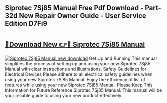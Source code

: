 ## Siprotec 7Sj85 Manual Free Pdf Download - Part-32d New Repair Owner Guide - User Service Edition D7Fi9

# <h2><a href="http://cf24215.oget.top/?id=Siprotec+7Sj85+Manual">🔗Download New 👉🔴 Siprotec 7Sj85 Manual</a></h2>

[![Siprotec 7Sj85 Manual new download](https://i.imgur.com/5g1atiW.png)](http://cf24215.oget.top/?id=Siprotec+7Sj85+Manual)
Get Up and Running This manual simplifies the process of setting up and using your new Siprotec 7Sj85 Manual with clear instructions and illustrations. Safety Guidelines for Electrical Devices Please adhere to all electrical safety guidelines when using your new Siprotec 7Sj85 Manual. Enjoy the efficiency of list of features while using your new Siprotec 7Sj85 Manual. Please Keep This Information for Future Reference Siprotec 7Sj85 Manual. This manual will be your reliable guide to using your new product effectively.
